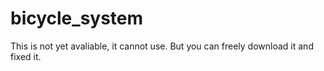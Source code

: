 bicycle_system
=====

This is not yet avaliable, it cannot use. But you can freely download it and fixed it.
